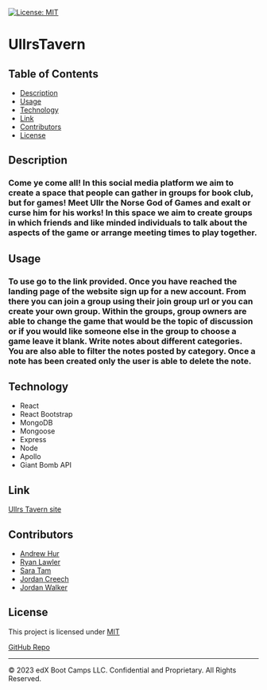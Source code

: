 [![License: MIT](https://img.shields.io/badge/License-MIT-yellow.svg)](https://opensource.org/licenses/MIT)

# UllrsTavern

## Table of Contents

- [Description](#description)
- [Usage](#usage)
- [Technology](#technology)
- [Link](#link)
- [Contributors](#contributors)
- [License](#license)

## Description

### Come ye come all! In this social media platform we aim to create a space that people can gather in groups for book club, but for games! Meet Ullr the Norse God of Games and exalt or curse him for his works! In this space we aim to create groups in which friends and like minded individuals to talk about the aspects of the game or arrange meeting times to play together.

## Usage

### To use go to the link provided. Once you have reached the landing page of the website sign up for a new account. From there you can join a group using their join group url or you can create your own group. Within the groups, group owners are able to change the game that would be the topic of discussion or if you would like someone else in the group to choose a game leave it blank. Write notes about different categories. You are also able to filter the notes posted by category. Once a note has been created only the user is able to delete the note.

## Technology

- React
- React Bootstrap
- MongoDB
- Mongoose
- Express
- Node
- Apollo
- Giant Bomb API

## Link
[Ullrs Tavern site](https://ullrstavern-2fd10886d05c.herokuapp.com/)

## Contributors
- [Andrew Hur](https://github.com/ATHur1104)
- [Ryan Lawler](https://github.com/rylawss)
- [Sara Tam](https://github.com/saratam8)
- [Jordan Creech](https://github.com/creechj)
- [Jordan Walker](https://github.com/jrdnwlkr)

## License

This project is licensed under [MIT](https://opensource.org/licenses/MIT)

[GitHub Repo](https://github.com/t3p3-TheConglomerate/UllrsTavern/tree/main)

- - -
© 2023 edX Boot Camps LLC. Confidential and Proprietary. All Rights Reserved.
